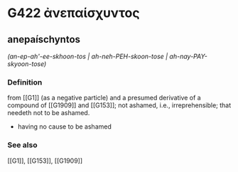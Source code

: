 # G422 ἀνεπαίσχυντος

## anepaíschyntos

_(an-ep-ah'-ee-skhoon-tos | ah-neh-PEH-skoon-tose | ah-nay-PAY-skyoon-tose)_

### Definition

from [[G1]] (as a negative particle) and a presumed derivative of a compound of [[G1909]] and [[G153]]; not ashamed, i.e., irreprehensible; that needeth not to be ashamed.

- having no cause to be ashamed

### See also

[[G1]], [[G153]], [[G1909]]

